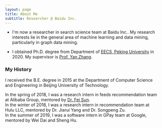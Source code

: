 ```yaml
---
layout: page
title: About Me
subtitle: Researcher @ Baidu Inc.
---
```


- I'm now a researcher in search science team at Baidu Inc.. My research interests lie in the general area of machine learning and data mining, particularly in graph data mining.

- I obtained Ph.D. degree from Department of [EECS, Peking University](https://eecs.pku.edu.cn/) in 2020. My supervisor is [Prof. Yan Zhang](http://www.cis.pku.edu.cn/jzyg/szdw/zy.htm).

### My History

I received the B.E. degree in 2015 at the Department of Computer Science and Engineering in Beijing University of Technology.

In the spring of 2018, I was a research intern in feeds recommendation team at Alibaba Group, mentored by [Dr. Fei Sun](http://ofey.me/).  
In the winter of 2018, I was a research intern in recommendation team at Hulu LLC, mentored by Dr. Jiarui Yang and Dr. Songpeng Zu.  
In the summer of 2019, I was a software intern in GPay team at Google, mentored by Wei Dai and Sheng Hu.

